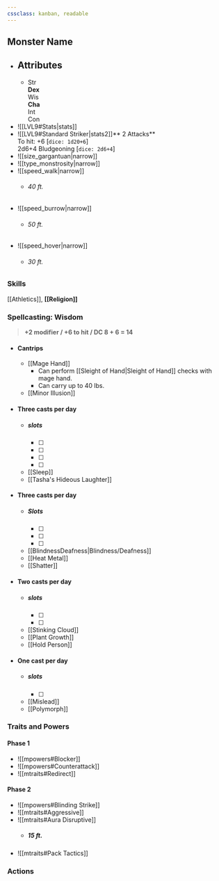```yaml
---
cssclass: kanban, readable
---
```

## Monster Name
- ## Attributes
	- Str<br>**Dex**<br>Wis<br>**Cha**<br>Int<br>Con 
- ![[LVL9#Stats|stats]] 
- ![[LVL9#Standard Striker|stats2]]** 2 Attacks** <br>To hit: +6 [`dice: 1d20+6`] <br>2d6+4 Bludgeoning [`dice: 2d6+4`]
- ![[size_gargantuan|narrow]]
- ![[type_monstrosity|narrow]]
- ![[speed_walk|narrow]]
	- ###### 40 ft.
- ![[speed_burrow|narrow]]
	- ###### 50 ft.
- ![[speed_hover|narrow]]
	- ###### 30 ft.

### Skills
[[Athletics]], **[[Religion]]**
### Spellcasting: Wisdom 
> **+2 modifier / +6 to hit / DC 8 + 6 = 14**
- #### Cantrips
	- [[Mage Hand]]
		- Can perform [[Sleight of Hand|Sleight of Hand]] checks with mage hand.
		- Can carry up to 40 lbs.
	- [[Minor Illusion]]
- #### Three casts per day
	- ##### slots
		- [ ] 
		- [ ] 
		- [ ] 
		- [ ] 
	- [[Sleep]]
	- [[Tasha's Hideous Laughter]]
- #### Three casts per day
	- ##### Slots
		- [ ] 
		- [ ] 
		- [ ] 
	- [[BlindnessDeafness|Blindness/Deafness]]
	- [[Heat Metal]]
	- [[Shatter]]
- #### Two casts per day
	- ##### slots
		- [ ] 
		- [ ] 
	- [[Stinking Cloud]]
	- [[Plant Growth]]
	- [[Hold Person]]
- #### One cast per day
	- ##### slots
		- [ ] 
	- [[Mislead]]
	- [[Polymorph]]

	
### Traits and Powers
#### Phase 1
- ![[mpowers#Blocker]]
- ![[mpowers#Counterattack]]
- ![[mtraits#Redirect]]
#### Phase 2
- ![[mpowers#Blinding Strike]]
- ![[mtraits#Aggressive]]
- ![[mtraits#Aura Disruptive]]
	- ##### 15 ft.
- ![[mtraits#Pack Tactics]]

### Actions